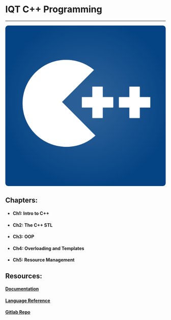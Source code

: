 # IQT C++ Programming

---

![](/assets/cpp.png)

## Chapters:

* #### Ch1: Intro to C++
* #### Ch2: The C++ STL
* #### Ch3: OOP
* #### Ch4: Overloading and Templates
* #### Ch5: Resource Management

## Resources:

#### [Documentation](http://www.cplusplus.com/doc/tutorial/)

#### [Language Reference](http://en.cppreference.com/w/)

#### [Gitlab Repo](https://gitlab.com/wstaud/CPP-Programing-2018)



